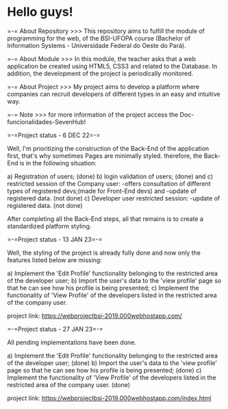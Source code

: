 # Hello guys!
=-= About Repository >>>
This repository aims to fulfill the module of programming for the web, of the BSI-UFOPA course (Bachelor of Information Systems - Universidade Federal do Oeste do Pará).

=-= About Module >>>
 In this module, the teacher asks that a web application be created using HTML5, CSS3 and related to the Database. In addition, the development of the project is periodically monitored.

=-= About Project >>>
My project aims to develop a platform where companies can recruit developers of different types in an easy and intuitive way.

=-= Note >>>
for more information of the project access the Doc-funcionalidades-SevenHub!

=-=Project status - 6 DEC 22=-=

Well, I'm prioritizing the construction of the Back-End of the application first, that's why sometimes
Pages are minimally styled. therefore, the Back-End is in the following situation:

a) Registration of users; (done)
b) login validation of users; (done) and
c) restricted session of the Company user:
-offers consultation of different types of registered devs;(made for Front-End devs) and
-update of registered data. (not done)
c) Developer user restricted session:
-update of registered data. (not done)

After completing all the Back-End steps, all that remains is to create a standardized platform styling.

=-=Project status - 13 JAN 23=-=

Well, the styling of the project is already fully done and now only the features listed below are missing:

a) Implement the 'Edit Profile' functionality belonging to the restricted area of ​​the developer user;
b) Import the user's data to the 'view profile' page so that he can see how his profile is being presented;
c) Implement the functionality of 'View Profile' of the developers listed in the restricted area of ​​the company user.

project link: https://webprojectbsi-2019.000webhostapp.com/

=-=Project status - 27 JAN 23=-=

All pending implementations have been done.

a) Implement the 'Edit Profile' functionality belonging to the restricted area of ​​the developer user; (done)
b) Import the user's data to the 'view profile' page so that he can see how his profile is being presented; (done)
c) Implement the functionality of 'View Profile' of the developers listed in the restricted area of ​​the company user. (done)

project link: https://webprojectbsi-2019.000webhostapp.com/index.html